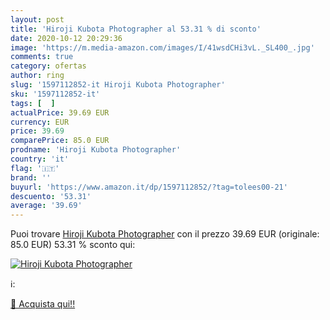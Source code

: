 ```yaml
---
layout: post
title: 'Hiroji Kubota Photographer al 53.31 % di sconto'
date: 2020-10-12 20:29:36
image: 'https://m.media-amazon.com/images/I/41wsdCHi3vL._SL400_.jpg'
comments: true
category: ofertas
author: ring
slug: '1597112852-it Hiroji Kubota Photographer'
sku: '1597112852-it'
tags: [  ]
actualPrice: 39.69 EUR
currency: EUR
price: 39.69
comparePrice: 85.0 EUR
prodname: 'Hiroji Kubota Photographer'
country: 'it'
flag: '🇮🇹'
brand: ''
buyurl: 'https://www.amazon.it/dp/1597112852/?tag=tolees00-21'
descuento: '53.31'
average: '39.69'
---
```


Puoi trovare [Hiroji Kubota Photographer](https://www.amazon.it/dp/1597112852/?tag=tolees00-21) con il prezzo 39.69 EUR (originale: 85.0 EUR) 53.31 % sconto qui:

[![Hiroji Kubota Photographer](https://m.media-amazon.com/images/I/41wsdCHi3vL._SL400_.jpg)](https://www.amazon.it/dp/1597112852/?tag=tolees00-21)

ℹ️:


[🛒 Acquista qui!!](https://www.amazon.it/dp/1597112852/?tag=tolees00-21)
